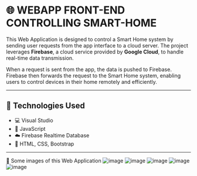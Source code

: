 # 🌐 WEBAPP FRONT-END CONTROLLING SMART-HOME

This Web Application is designed to control a Smart Home system by sending user requests from the app interface to a cloud server. The project leverages **Firebase**, a cloud service provided by **Google Cloud**, to handle real-time data transmission.

When a request is sent from the app, the data is pushed to Firebase. Firebase then forwards the request to the Smart Home system, enabling users to control devices in their home remotely and efficiently.

---

## 🔧 Technologies Used

- 💻 Visual Studio
- 🧠 JavaScript
- ☁️ Firebase Realtime Database
- 🎨 HTML, CSS, Bootstrap

---
🚀 Some images of this Web Application
![image](https://github.com/user-attachments/assets/ab5cb0bf-58b6-4c65-8b2b-66e7115224db)
![image](https://github.com/user-attachments/assets/6a7eb0ec-d0e0-45f2-8249-bd57a118c625)
![image](https://github.com/user-attachments/assets/d1136bb5-3eb9-4003-aa45-ab1eb7ba0000)
![image](https://github.com/user-attachments/assets/4e90b938-cd61-44c0-bb18-cf143b666935)
![image](https://github.com/user-attachments/assets/90d0212f-c446-4103-82cf-34946c147da9)



